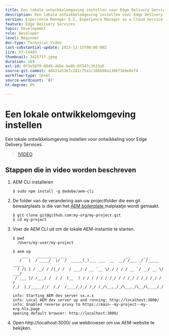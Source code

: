 ```yaml
---
title: Een lokale ontwikkelomgeving instellen voor Edge Delivery Services
description: Een lokale ontwikkelomgeving instellen voor Edge Delivery Services.
version: Experience Manager 6.5, Experience Manager as a Cloud Service
feature: Edge Delivery Services
topic: Development
role: Developer
level: Beginner
doc-type: Technical Video
last-substantial-update: 2023-11-15T00:00:00Z
jira: KT-14483
thumbnail: 3425717.jpeg
duration: 169
exl-id: 0f3e50f0-88d8-46be-be8b-0f547c3633a6
source-git-commit: 48433a5367c281cf5a1c106b08a1306f1b0e8ef4
workflow-type: tm+mt
source-wordcount: '87'
ht-degree: 0%

---
```


# Een lokale ontwikkelomgeving instellen

Een lokale ontwikkelomgeving instellen voor ontwikkeling voor Edge Delivery Services.

>[!VIDEO](https://video.tv.adobe.com/v/3434737/?learn=on&captions=dut)


## Stappen die in video worden beschreven

1. AEM CLI installeren

   ```
   $ sudo npm install -g @adobe/aem-cli
   ```

1. De folder van de verandering aan uw projectfolder die een git bewaarplaats is die van het [ AEM boilerplate ](https://github.com/adobe/aem-boilerplate) malplaatje wordt gemaakt.

   ```
   $ git clone git@github.com:my-org/my-project.git
   $ cd my-project
   ```

1. Voer de AEM CLI uit om de lokale AEM-instantie te starten.

   ```
   $ pwd
     /Users/my-user/my-project
   
   $ aem up
       ___    ________  ___                          __      __ 
      /   |  / ____/  |/  /  _____(_)___ ___  __  __/ /___ _/ /_____  _____
     / /| | / __/ / /|_/ /  / ___/ / __ `__ \/ / / / / __ `/ __/ __ \/ ___/
    / ___ |/ /___/ /  / /  (__  ) / / / / / / /_/ / / /_/ / /_/ /_/ / /
   /_/  |_/_____/_/  /_/  /____/_/_/ /_/ /_/\__,_/_/\__,_/\__/\____/_/
   
   info: Starting AEM dev server vx.x.x
   info: Local AEM dev server up and running: http://localhost:3000/
   info: Enabled reverse proxy to https://main--my-project--my-org.hlx.page
   opening default browser: http://localhost:3000/
   ```

1. Open http://localhost:3000/ uw webbrowser om uw AEM-website te bekijken.
